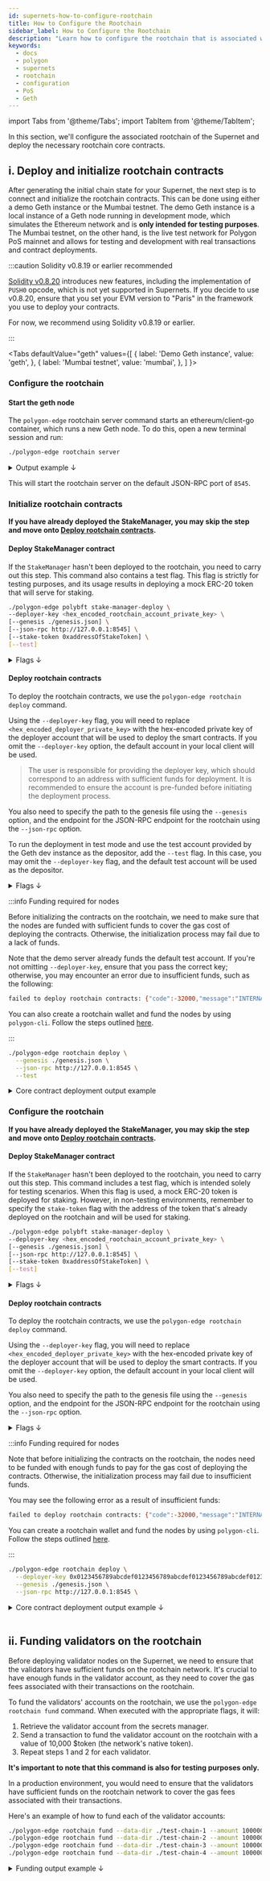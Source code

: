 ```yaml
---
id: supernets-how-to-configure-rootchain
title: How to Configure the Rootchain
sidebar_label: How to Configure the Rootchain
description: "Learn how to configure the rootchain that is associated with your Supernet."
keywords:
  - docs
  - polygon
  - supernets
  - rootchain
  - configuration
  - PoS
  - Geth
---
```


import Tabs from '@theme/Tabs';
import TabItem from '@theme/TabItem';

In this section, we'll configure the associated rootchain of the Supernet and deploy the necessary rootchain core contracts.

## i. Deploy and initialize rootchain contracts

After generating the initial chain state for your Supernet, the next step is to connect and initialize the rootchain contracts. This can be done using either a demo Geth instance or the Mumbai testnet. The demo Geth instance is a local instance of a Geth node running in development mode, which simulates the Ethereum network and is **only intended for testing purposes**. The Mumbai testnet, on the other hand, is the live test network for Polygon PoS mainnet and allows for testing and development with real transactions and contract deployments.

:::caution Solidity v0.8.19 or earlier recommended

[<ins>Solidity v0.8.20</ins>](https://blog.soliditylang.org/2023/05/10/solidity-0.8.20-release-announcement/) introduces new features, including the implementation of `PUSH0` opcode, which is not yet supported in Supernets. If you decide to use v0.8.20, ensure that you set your EVM version to "Paris" in the framework you use to deploy your contracts. 

For now, we recommend using Solidity v0.8.19 or earlier.

:::

<!-- ===================================================================================================================== -->
<!-- ==================================================== ROOTCHAIN TABS ================================================= -->
<!-- ===================================================================================================================== -->

<Tabs
defaultValue="geth"
values={[
{ label: 'Demo Geth instance', value: 'geth', },
{ label: 'Mumbai testnet', value: 'mumbai', },
]
}>

<!-- ==================================================== GETH ROOTCHAIN ================================================= -->

<TabItem value="geth">

### Configure the rootchain

#### Start the geth node

The `polygon-edge` rootchain server command starts an ethereum/client-go container, which runs a new Geth node.
To do this, open a new terminal session and run:

  ```bash
  ./polygon-edge rootchain server
  ```

<details>
<summary>Output example ↓</summary>

You should see output similar to the following, indicating that the rootchain server is now running:

  ```bash
  {"status":"Pulling from 0xpolygon/go-ethereum-console","id":"latest"}
  {"status":"Digest: sha256:6aad124b6775b96d05c94850dcafde45911f7bb2b473328dc4a792b1ffb2bdb6"}
  {"status":"Status: Image is up to date for ghcr.io/0xpolygon/go-ethereum-console:latest"}
  INFO [05-04|09:48:51.496] Starting Geth in ephemeral dev mode...
  WARN [05-04|09:48:51.498] You are running Geth in --dev mode. Please note the following:

    1. This mode is only intended for fast, iterative development without assumptions on
       security or persistence.
    2. The database is created in memory unless specified otherwise. Therefore, shutting down
       your computer or losing power will wipe your entire block data and chain state for
       your dev environment.
    3. A random, pre-allocated developer account will be available and unlocked as
       eth.coinbase, which can be used for testing. The random dev account is temporary,
       stored on a ramdisk, and will be lost if your machine is restarted.
    4. Mining is enabled by default. However, the client will only seal blocks if transactions
       are pending in the mempool. The miner's minimum accepted gas price is 1.
    5. Networking is disabled; there is no listen-address, the maximum number of peers is set
       to 0, and discovery is disabled.

  INFO [05-04|09:48:51.515] Maximum peer count                       ETH=50 LES=0 total=50
  INFO [05-04|09:48:51.524] Smartcard socket not found, disabling    err="stat /run/pcscd/pcscd.comm: no such file or directory"
  INFO [05-04|09:48:51.576] Set global gas cap                       cap=50,000,000
  INFO [05-04|09:48:52.676] Using developer account                  address=0xd8aC7c1C8A8F34392aD45C250489DeE5D1dC5F51
  INFO [05-04|09:48:52.682] Allocated cache and file handles         database=/eth1data/geth/chaindata cache=512.00MiB handles=524,288
  INFO [05-04|09:48:52.807] Opened ancient database                  database=/eth1data/geth/chaindata/ancient/chain readonly=false
  INFO [05-04|09:48:52.824] Allocated trie memory caches             clean=154.00MiB dirty=256.00MiB
  INFO [05-04|09:48:52.827] Allocated cache and file handles         database=/eth1data/geth/chaindata               cache=512.00MiB handles=524,288
  INFO [05-04|09:48:52.987] Opened ancient database                  database=/eth1data/geth/chaindata/ancient/chain readonly=false
  INFO [05-04|09:48:53.003] Initialising Ethereum protocol           network=1337 dbversion=<nil>
  INFO [05-04|09:48:53.005] Writing custom genesis block
  INFO [05-04|09:48:53.018] Persisted trie from memory database      nodes=12 size=1.82KiB time=2.892875ms gcnodes=0 gcsize=0.00B gctime=0s livenodes=1 livesize=0.00B
  INFO [05-04|09:48:53.029]
  INFO [05-04|09:48:53.029] ---------------------------------------------------------------------------------------------------------------------------------------------------------
  INFO [05-04|09:48:53.030] Chain ID:  1337 (unknown)
  INFO [05-04|09:48:53.030] Consensus: Clique (proof-of-authority)
  INFO [05-04|09:48:53.030]
  INFO [05-04|09:48:53.030] Pre-Merge hard forks:
  INFO [05-04|09:48:53.031]  - Homestead:                   0        (https://github.com/ethereum/execution-specs/blob/master/network-upgrades/mainnet-upgrades/homestead.md)
  INFO [05-04|09:48:53.031]  - Tangerine Whistle (EIP 150): 0        (https://github.com/ethereum/execution-specs/blob/master/network-upgrades/mainnet-upgrades/tangerine-whistle.md)
  INFO [05-04|09:48:53.031]  - Spurious Dragon/1 (EIP 155): 0        (https://github.com/ethereum/execution-specs/blob/master/network-upgrades/mainnet-upgrades/spurious-dragon.md)
  INFO [05-04|09:48:53.031]  - Spurious Dragon/2 (EIP 158): 0        (https://github.com/ethereum/execution-specs/blob/master/network-upgrades/mainnet-upgrades/spurious-dragon.md)
  INFO [05-04|09:48:53.032]  - Byzantium:                   0        (https://github.com/ethereum/execution-specs/blob/master/network-upgrades/mainnet-upgrades/byzantium.md)
  INFO [05-04|09:48:53.032]  - Constantinople:              0        (https://github.com/ethereum/execution-specs/blob/master/network-upgrades/mainnet-upgrades/constantinople.md)
  INFO [05-04|09:48:53.032]  - Petersburg:                  0        (https://github.com/ethereum/execution-specs/blob/master/network-upgrades/mainnet-upgrades/petersburg.md)
  INFO [05-04|09:48:53.032]  - Istanbul:                    0        (https://github.com/ethereum/execution-specs/blob/master/network-upgrades/mainnet-upgrades/istanbul.md)
  INFO [05-04|09:48:53.032]  - Muir Glacier:                0        (https://github.com/ethereum/execution-specs/blob/master/network-upgrades/mainnet-upgrades/muir-glacier.md)
  INFO [05-04|09:48:53.033]  - Berlin:                      0        (https://github.com/ethereum/execution-specs/blob/master/network-upgrades/mainnet-upgrades/berlin.md)
  INFO [05-04|09:48:53.033]  - London:                      0        (https://github.com/ethereum/execution-specs/blob/master/network-upgrades/mainnet-upgrades/london.md)
  INFO [05-04|09:48:53.033]
  INFO [05-04|09:48:53.033] The Merge is not yet available for this network!
  INFO [05-04|09:48:53.033]  - Hard-fork specification: https://github.com/ethereum/execution-specs/blob/master/network-upgrades/mainnet-upgrades/paris.md
  INFO [05-04|09:48:53.034] ---------------------------------------------------------------------------------------------------------------------------------------------------------
  INFO [05-04|09:48:53.034]
  INFO [05-04|09:48:53.039] Loaded most recent local header          number=0 hash=368c9f..43bc46 td=1 age=54y1mo1w
  INFO [05-04|09:48:53.040] Loaded most recent local full block      number=0 hash=368c9f..43bc46 td=1 age=54y1mo1w
  INFO [05-04|09:48:53.040] Loaded most recent local fast block      number=0 hash=368c9f..43bc46 td=1 age=54y1mo1w
  WARN [05-04|09:48:53.043] Failed to load snapshot                  err="missing or corrupted snapshot"
  INFO [05-04|09:48:53.045] Rebuilding state snapshot
  INFO [05-04|09:48:53.048] Resuming state snapshot generation       root=1e8d18..71da09 accounts=0 slots=0 storage=0.00B dangling=0 elapsed=2.311ms
  INFO [05-04|09:48:53.060] Regenerated local transaction journal    transactions=0 accounts=0
  INFO [05-04|09:48:53.064] Generated state snapshot                 accounts=10 slots=0 storage=412.00B dangling=0 elapsed=18.140ms
  INFO [05-04|09:48:53.066] Gasprice oracle is ignoring threshold set threshold=2
  WARN [05-04|09:48:53.071] Error reading unclean shutdown markers   error="leveldb: not found"
  WARN [05-04|09:48:53.072] Engine API enabled                       protocol=eth
  WARN [05-04|09:48:53.072] Engine API started but chain not configured for merge yet
  INFO [05-04|09:48:53.073] Stored checkpoint snapshot to disk       number=0 hash=368c9f..43bc46
  INFO [05-04|09:48:53.076] Starting peer-to-peer node               instance=Geth/v1.11.0-unstable-b590faff-20221007/linux-amd64/go1.18.6
  WARN [05-04|09:48:53.077] P2P server will be useless, neither dialing nor listening
  INFO [05-04|09:48:53.137] New local node record                    seq=1,683,193,733,117 id=bb78e0f3d24eccb1 ip=127.0.0.1 udp=0 tcp=0
  INFO [05-04|09:48:53.145] Started P2P networking                   self=enode://d1a6c5a13a7469707feec8af30254f4fba1035fee47c56514790020dacbcbaeace23943e0838e7dd6555f6f723cf1d4c9ff3a00ebdf2bb796c71787fbd6407cc@127.0.0.1:0
  INFO [05-04|09:48:53.151] IPC endpoint opened                      url=/eth1data/geth.ipc
  INFO [05-04|09:48:53.159] Generated JWT secret                     path=/eth1data/geth/jwtsecret
  INFO [05-04|09:48:53.163] HTTP server started                      endpoint=[::]:8545 auth=false prefix= cors= vhosts=localhost
  INFO [05-04|09:48:53.163] WebSocket enabled                        url=ws://[::]:8546
  INFO [05-04|09:48:53.168] WebSocket enabled                        url=ws://127.0.0.1:8551
  INFO [05-04|09:48:53.168] HTTP server started                      endpoint=127.0.0.1:8551 auth=true  prefix= cors=localhost vhosts=localhost
  INFO [05-04|09:48:53.174] Transaction pool price threshold updated price=0
  INFO [05-04|09:48:53.175] Updated mining threads                   threads=0
  INFO [05-04|09:48:53.175] Transaction pool price threshold updated price=1
  INFO [05-04|09:48:53.175] Etherbase automatically configured       address=0xd8aC7c1C8A8F34392aD45C250489DeE5D1dC5F51
  INFO [05-04|09:48:53.179] Commit new sealing work                  number=1 sealhash=c40800..8372ed uncles=0 txs=0 gas=0 fees=0 elapsed=2.295ms
  INFO [05-04|09:48:53.180] Commit new sealing work                  number=1 sealhash=c40800..8372ed uncles=0 txs=0 gas=0 fees=0 elapsed=3.644ms
  INFO [05-04|09:48:53.185] Successfully sealed new block            number=1 sealhash=c40800..8372ed hash=75c2e6..45c554 elapsed=6.768ms
  ```

</details>

This will start the rootchain server on the default JSON-RPC port of `8545`.

### Initialize rootchain contracts

**If you have already deployed the StakeManager, you may skip the step and move onto [Deploy rootchain contracts](#deploy-rootchain-contracts).**

#### Deploy StakeManager contract

If the `StakeManager` hasn't been deployed to the rootchain, you need to carry out this step. This command also contains a test flag. This flag is strictly for testing purposes, and its usage results in deploying a mock ERC-20 token that will serve for staking.

  ```bash
  ./polygon-edge polybft stake-manager-deploy \
  --deployer-key <hex_encoded_rootchain_account_private_key> \
  [--genesis ./genesis.json] \
  [--json-rpc http://127.0.0.1:8545] \
  [--stake-token 0xaddressOfStakeToken] \
  [--test]
  ```

<details>
<summary>Flags ↓</summary>

| Flag                   | Description                                                                      | Example |
|------------------------|----------------------------------------------------------------------------------|---------|
| `register-validator`   | Registers a whitelisted validator to supernet manager on rootchain               | `register-validator --validator-address 0xB16D...8DAB` |
| `stake`                | Stakes the amount sent for validator on rootchain                                | `stake --amount 1000 --validator 0xB16D...8DAB` |
| `stake-manager-deploy` | Command for deploying stake manager contract on rootchain                        | `--` |
| `supernet`             | Performs supernet initialization & finalization command                          | `--` |
| `unstake`              | Unstakes the amount sent for validator or undelegates amount from validator      | `unstake --validator 0xB16D...8DAB` |
| `validator-info`       | Retrieves validator information                                                  | `validator-info --validator 0xB16D...8DAB` |
| `whitelist-validators` | Whitelists new validators                                                        | `whitelist-validators --validator-address 0xB16D...8DAB` |
| `withdraw-child`       | Withdraws pending withdrawals on child chain for a given validator               | `withdraw-child --validator 0xB16D...8DAB` |
| `withdraw-rewards`     | Withdraws pending rewards on child chain for a given validator                   | `withdraw-rewards --validator 0xB16D...8DAB` |
| `withdraw-root`        | Withdraws sender's withdrawable amount to a specified address on the root chain  | `withdraw-root --address 0xB16D...8DAB` |

</details>

#### Deploy rootchain contracts

To deploy the rootchain contracts, we use the `polygon-edge rootchain deploy` command. 

Using the `--deployer-key` flag, you will need to replace `<hex_encoded_deployer_private_key>` with the hex-encoded private key of the deployer account that will be used to deploy the smart contracts. If you omit the `--deployer-key` option, the default account in your local client will be used.

> The user is responsible for providing the deployer key, which should correspond to an address with sufficient funds for deployment. It is recommended to ensure the account is pre-funded before initiating the deployment process.

You also need to specify the path to the genesis file using the `--genesis` option, and the endpoint for the JSON-RPC endpoint for the rootchain using the `--json-rpc` option.

To run the deployment in test mode and use the test account provided by the Geth dev instance as the depositor, add the `--test` flag. In this case, you may omit the `--deployer-key` flag, and the default test account will be used as the depositor.

<details>
<summary>Flags ↓</summary>

| Flag                  | Description                                                               | Example                                       |
|-----------------------|---------------------------------------------------------------------------|-----------------------------------------------|
| `--deployer-key`      | Hex encoded private key of the account which deploys rootchain contracts  | `--deployer-key <PRIVATE_KEY>`                |
| `--json-rpc`          | The JSON RPC rootchain IP address (e.g. http://127.0.0.1:8545)            | `--json-rpc http://127.0.0.1:8545`             |
| `--genesis`           | Genesis file path that contains chain configuration                       | `--genesis ./genesis.json`                    |
| `--erc1155-token`     | Existing rootchain ERC-1155 token address                                | `--erc1155-token <ERC_1155_ADDRESS>`           |
| `--erc20-token`       | Existing rootchain ERC-20 token address                                  | `--erc20-token <ERC_20_ADDRESS>`               |
| `--erc721-token`      | Existing rootchain ERC-721 token address                                 | `--erc721-token <ERC_721_ADDRESS>`             |
| `--stake-manager`     | Address of stake manager contract                                             | `--stake-manager <STAKE_MANAGER_ADDRESS>`                     |
| `--stake-token`       | Address of ERC20 token used for staking on rootchain                         | `--stake-token <STAKE_TOKEN_ADDRESS>`                         |
| `--test`              | Indicates whether rootchain contracts deployer is hardcoded test account | `--test`                                      |

</details>

:::info Funding required for nodes

Before initializing the contracts on the rootchain, we need to make sure that the nodes are funded with sufficient funds to cover the gas cost of deploying the contracts. Otherwise, the initialization process may fail due to a lack of funds. 

Note that the demo server already funds the default test account. If you're not omitting `--deployer-key`, ensure that you pass the correct key; otherwise, you may encounter an error due to insufficient funds, such as the following:

```bash
failed to deploy rootchain contracts: {"code":-32000,"message":"INTERNAL_ERROR: insufficient funds"}
```

You can also create a rootchain wallet and fund the nodes by using `polygon-cli`.
Follow the steps outlined [<ins>here</ins>](https://github.com/maticnetwork/polygon-cli).

:::

  ```bash
  ./polygon-edge rootchain deploy \
    --genesis ./genesis.json \
    --json-rpc http://127.0.0.1:8545 \
    --test
  ```

<details>
<summary>Core contract deployment output example</summary>

```bash
[ROOTCHAIN - CONTRACTS DEPLOYMENT] started... Rootchain JSON RPC address http://127.0.0.1:8545.


[ROOTCHAIN - DEPLOY CONTRACT]
Name               = RootERC20
Contract (address) = 0x6FE03c2768C9d800AF3Dedf1878b5687FE120a27
Transaction (hash) = 0x5c77b2fbc658c97ceba964efd512f6fb01224ca0f81b6f97fbc0f258c7ae3b2b


[ROOTCHAIN - DEPLOY CONTRACT]
Name               = RootERC721
Contract (address) = 0x3d46A809D5767B81a8836f0E79145ba615A2Dd61
Transaction (hash) = 0xdb3051d76de9296e3e2f8e723b85bc679e183bdbd47820506af61828bec17da3


[ROOTCHAIN - DEPLOY CONTRACT]
Name               = RootERC1155
Contract (address) = 0x72E1C51FE6dABF2e3d5701170cf5aD3620E6B8ba
Transaction (hash) = 0x99f8897fe1d921b58aac44fef3d35e986186dee8d2ea8f06b55ca3c5e775c431


[ROOTCHAIN - DEPLOY CONTRACT]
Name               = StateSender
Contract (address) = 0x436604426F31A05f905C64edc973E575BdB46471
Transaction (hash) = 0xcb1d9674f1c928527a470d74532a6fe1e755e64909c8ecd5cce014d7330fb500


[ROOTCHAIN - DEPLOY CONTRACT]
Name               = CheckpointManager
Contract (address) = 0x947a581B2713F58A8145201DA41BCb6aAE90196B
Transaction (hash) = 0xf6bb5054971c0d0a135ae63767a39d4cd6f1401a961e6abcfca47351576a1235


[ROOTCHAIN - DEPLOY CONTRACT]
Name               = BLS
Contract (address) = 0x1BfAdFDc7554f618665e3EAE7C22DE2B5ab54786
Transaction (hash) = 0xecad816ee9c8cee2bf646dd077ca26ac9d07f1593967c3b94ff7fa1110e0cd73


[ROOTCHAIN - DEPLOY CONTRACT]
Name               = BN256G2
Contract (address) = 0x22C246401ed6e52C525644659C5304aed63516C7
Transaction (hash) = 0xf220bb6dcd40eef63df0517cb4ed768dfcb5f432644937b7dcaedcc7b4b5342e


[ROOTCHAIN - DEPLOY CONTRACT]
Name               = ExitHelper
Contract (address) = 0x88d3678C1e99Fc0b699fCA4cf2BC1c2C75C7f272
Transaction (hash) = 0xa77415d8d06f6fd0973cd844ba67582afd34808c9943a9c2f8305a4f53ea66de


[ROOTCHAIN - DEPLOY CONTRACT]
Name               = RootERC20Predicate
Contract (address) = 0xB3A64e1ffB0867E93665Da1052b3dbAb427A538C
Transaction (hash) = 0xdada762e15613a41b3cd37bc8f1c6750d2498f9bd743769549e8b4b6fbba07e1


[ROOTCHAIN - DEPLOY CONTRACT]
Name               = ERC20Template
Contract (address) = 0xaCB3Eb2f3c167B56410F0351B6C6EBac9256f553
Transaction (hash) = 0xb53e9bc41aca03ea51cd82de944bd84618c25976b475bba9615eef2bf449c5d3


[ROOTCHAIN - DEPLOY CONTRACT]
Name               = RootERC721Predicate
Contract (address) = 0xA1DFe8536732EB98BBCA36A7f97C72e3395EaB8E
Transaction (hash) = 0x4ee43d7754f03e4322ac8eb29bfd2c8410e837f42a786ae0f13f6aee4795c815


[ROOTCHAIN - DEPLOY CONTRACT]
Name               = ERC721Template
Contract (address) = 0x8d83F76FB303d30d35E1A8FAafB69294C8bD4069
Transaction (hash) = 0x242d30e721e5a9a4324f92e5874a62de6bc65089b51013a4fbac6033cdf2a6fc


[ROOTCHAIN - DEPLOY CONTRACT]
Name               = RootERC1155Predicate
Contract (address) = 0x0e3C79887960455083c5F063035C723c61906811
Transaction (hash) = 0x89013a2cfe0c68b73c226cb917822159ae68167b1f8a178e1e63dd8077e245d0


[ROOTCHAIN - DEPLOY CONTRACT]
Name               = ERC1155Template
Contract (address) = 0x7e5BB8F3721C594Af6aB04D5bDf5C52742F37403
Transaction (hash) = 0x3415e2fb208fb0307746d3a0a35794a5de759fd77109d6a043dea7420c8da230


[ROOTCHAIN - DEPLOY CONTRACT]
Name               = StakeManager
Contract (address) = 0x811068e4106f7A70D443684FF4927eC3940439Ec
Transaction (hash) = 0xe7ab6d4e5002a84b168b195affbf9cdf7bc1f67d05bbeb78e62e4517393626d7


[ROOTCHAIN - DEPLOY CONTRACT]
Name               = CustomSupernetManager
Contract (address) = 0x75aA024A2292A3FD3C17d67b54B3d00435437246
Transaction (hash) = 0xbe80f099313c6505176a6bc888062ccb124deb83f2e413b0bf076ae5d6b9f6e5

[ROOTCHAIN - CONTRACTS DEPLOYMENT] StakeManager contract is initialized

[ROOTCHAIN - CONTRACTS DEPLOYMENT] CustomSupernetManager contract is initialized

[ROOTCHAIN - CONTRACTS DEPLOYMENT] [VALIDATORS]
Address=0x61324166B0202DB1E7502924326262274Fa4358F; Balance=1000000; P2P Multi addr=/ip4/127.0.0.1/tcp/30301/p2p/16Uiu2HAmMYyzK7c649Tnn6XdqFLP7fpPB2QWdck1Ee9vj5a7Nhg8; BLS Key=06d8d9e6af67c28e85ac400b72c2e635e83234f8a380865e050a206554049a222c4792120d84977a6ca669df56ff3a1cf1cfeccddb650e7aacff4ed6c1d4e37b055858209f80117b3c0a6e7a28e456d4caf2270f430f9df2ba37221f23e9bbd313c9ef488e1849cc5c40d18284d019dde5ed86770309b9c24b70ceff6167a6ca;
Address=0xFE5E166BA5EA50c04fCa00b07b59966E6C2E9570; Balance=1000000000000000000000000; P2P Multi addr=/ip4/127.0.0.1/tcp/30302/p2p/16Uiu2HAmLXVapjR2Yx3B1taCmHnckQ1ph2xrawBjW2kvSErps9CX; BLS Key=0601da8856a6d3d3bb0f3bcbb90ea7b8c0db8271b9203e6123c6804aa3fc5f810be33287968ca1af2be11839516850a6ffef2337d99e679b7531efbbea2e3bf727a053c0cbede71da3d5f489b6ad862ccd8bb0bfb7fa379e3395d3b1142594a73020e87d63c298a3a4eba0ace65727f8659bab6389b9448b72512db72bbe937f;
[ROOTCHAIN - CONTRACTS DEPLOYMENT] Validators hash: 0x9d31cd8a803b09a9c5e054301977b1f5b758c56f811351e937a0a3792e2ef8b1
[ROOTCHAIN - CONTRACTS DEPLOYMENT] CheckpointManager contract is initialized

[ROOTCHAIN - CONTRACTS DEPLOYMENT] ExitHelper contract is initialized

[ROOTCHAIN - CONTRACTS DEPLOYMENT] RootERC20Predicate contract is initialized

[ROOTCHAIN - CONTRACTS DEPLOYMENT] RootERC721Predicate contract is initialized

[ROOTCHAIN - CONTRACTS DEPLOYMENT] RootERC1155Predicate contract is initialized

[ROOTCHAIN - CONTRACTS DEPLOYMENT] finished. All contracts are successfully deployed and initialized.
```

</details>

</TabItem>

<!-- =================================================== MUMBAI ROOTCHAIN ================================================ -->

<TabItem value="mumbai">

### Configure the rootchain

**If you have already deployed the StakeManager, you may skip the step and move onto [Deploy rootchain contracts](#deploy-rootchain-contracts).**

#### Deploy StakeManager contract

If the `StakeManager` hasn't been deployed to the rootchain, you need to carry out this step.
This command includes a test flag, which is intended solely for testing scenarios. When this flag is used, a mock ERC-20 token is deployed for staking. However, in non-testing environments, remember to specify the `stake-token` flag with the address of the token that's already deployed on the rootchain and will be used for staking.

  ```bash
  ./polygon-edge polybft stake-manager-deploy \
  --deployer-key <hex_encoded_rootchain_account_private_key> \
  [--genesis ./genesis.json] \
  [--json-rpc http://127.0.0.1:8545] \
  [--stake-token 0xaddressOfStakeToken] \
  [--test]
  ```

<details>
<summary>Flags ↓</summary>

| Flag                   | Description                                                                      | Example |
|------------------------|----------------------------------------------------------------------------------|---------|
| `register-validator`   | Registers a whitelisted validator to supernet manager on rootchain               | `register-validator --validator-address 0xB16D...8DAB` |
| `stake`                | Stakes the amount sent for validator on rootchain                                | `stake --amount 1000 --validator 0xB16D...8DAB` |
| `supernet`             | Performs supernet initialization & finalization command                          | `--` |
| `unstake`              | Unstakes the amount sent for validator or undelegates amount from validator      | `unstake --validator 0xB16D...8DAB` |
| `validator-info`       | Retrieves validator information                                                  | `validator-info --validator 0xB16D...8DAB` |
| `whitelist-validators` | Whitelists new validators                                                        | `whitelist-validators --validator-address 0xB16D...8DAB` |
| `withdraw-child`       | Withdraws pending withdrawals on child chain for a given validator               | `withdraw-child --validator 0xB16D...8DAB` |
| `withdraw-rewards`     | Withdraws pending rewards on child chain for a given validator                   | `withdraw-rewards --validator 0xB16D...8DAB` |
| `withdraw-root`        | Withdraws sender's withdrawable amount to a specified address on the root chain  | `withdraw-root --address 0xB16D...8DAB` |

</details>

#### Deploy rootchain contracts

To deploy the rootchain contracts, we use the `polygon-edge rootchain deploy` command. 

Using the `--deployer-key` flag, you will need to replace `<hex_encoded_deployer_private_key>` with the hex-encoded private key of the deployer account that will be used to deploy the smart contracts. If you omit the `--deployer-key` option, the default account in your local client will be used.

You also need to specify the path to the genesis file using the `--genesis` option, and the endpoint for the JSON-RPC endpoint for the rootchain using the `--json-rpc` option.

<details>
<summary>Flags ↓</summary>

| Flag                  | Description                                                               | Example                                       |
|-----------------------|---------------------------------------------------------------------------|-----------------------------------------------|
| `--deployer-key`      | Hex encoded private key of the account which deploys rootchain contracts  | `--deployer-key <PRIVATE_KEY>`                |
| `--json-rpc`          | The JSON RPC rootchain IP address (e.g. http://127.0.0.1:8545)            | `--json-rpc http://127.0.0.1:8545`             |
| `--genesis`           | Genesis file path that contains chain configuration                       | `--genesis ./genesis.json`                    |
| `--erc1155-token`     | Existing rootchain ERC-1155 token address                                | `--erc1155-token <ERC_1155_ADDRESS>`           |
| `--erc20-token`       | Existing rootchain ERC-20 token address                                  | `--erc20-token <ERC_20_ADDRESS>`               |
| `--erc721-token`      | Existing rootchain ERC-721 token address                                 | `--erc721-token <ERC_721_ADDRESS>`             |
| `--stake-manager`     | Address of stake manager contract                                             | `--stake-manager <STAKE_MANAGER_ADDRESS>`                     |
| `--stake-token`       | Address of ERC20 token used for staking on rootchain                         | `--stake-token <STAKE_TOKEN_ADDRESS>`                         |

</details>

:::info Funding required for nodes

Note that before initializing the contracts on the rootchain, the nodes need to be funded with enough funds to pay for the gas cost of deploying the contracts. Otherwise, the initialization process may fail due to insufficient funds.

You may see the following error as a result of insufficient funds:

```bash
failed to deploy rootchain contracts: {"code":-32000,"message":"INTERNAL_ERROR: insufficient funds"}
```

You can create a rootchain wallet and fund the nodes by using `polygon-cli`.
Follow the steps outlined [<ins>here</ins>](https://github.com/maticnetwork/polygon-cli).

:::

  ```bash
  ./polygon-edge rootchain deploy \
    --deployer-key 0x0123456789abcdef0123456789abcdef0123456789abcdef0123456789abcdef \
    --genesis ./genesis.json \
    --json-rpc http://127.0.0.1:8545 \
  ```

<details>
<summary>Core contract deployment output example ↓</summary>

```bash
[ROOTCHAIN - CONTRACTS DEPLOYMENT] started... Rootchain JSON RPC address http://127.0.0.1:8545.


[ROOTCHAIN - DEPLOY CONTRACT]
Name               = RootERC20
Contract (address) = 0x6FE03c2768C9d800AF3Dedf1878b5687FE120a27
Transaction (hash) = 0x5c77b2fbc658c97ceba964efd512f6fb01224ca0f81b6f97fbc0f258c7ae3b2b


[ROOTCHAIN - DEPLOY CONTRACT]
Name               = RootERC721
Contract (address) = 0x3d46A809D5767B81a8836f0E79145ba615A2Dd61
Transaction (hash) = 0xdb3051d76de9296e3e2f8e723b85bc679e183bdbd47820506af61828bec17da3


[ROOTCHAIN - DEPLOY CONTRACT]
Name               = RootERC1155
Contract (address) = 0x72E1C51FE6dABF2e3d5701170cf5aD3620E6B8ba
Transaction (hash) = 0x99f8897fe1d921b58aac44fef3d35e986186dee8d2ea8f06b55ca3c5e775c431


[ROOTCHAIN - DEPLOY CONTRACT]
Name               = StateSender
Contract (address) = 0x436604426F31A05f905C64edc973E575BdB46471
Transaction (hash) = 0xcb1d9674f1c928527a470d74532a6fe1e755e64909c8ecd5cce014d7330fb500


[ROOTCHAIN - DEPLOY CONTRACT]
Name               = CheckpointManager
Contract (address) = 0x947a581B2713F58A8145201DA41BCb6aAE90196B
Transaction (hash) = 0xf6bb5054971c0d0a135ae63767a39d4cd6f1401a961e6abcfca47351576a1235


[ROOTCHAIN - DEPLOY CONTRACT]
Name               = BLS
Contract (address) = 0x1BfAdFDc7554f618665e3EAE7C22DE2B5ab54786
Transaction (hash) = 0xecad816ee9c8cee2bf646dd077ca26ac9d07f1593967c3b94ff7fa1110e0cd73


[ROOTCHAIN - DEPLOY CONTRACT]
Name               = BN256G2
Contract (address) = 0x22C246401ed6e52C525644659C5304aed63516C7
Transaction (hash) = 0xf220bb6dcd40eef63df0517cb4ed768dfcb5f432644937b7dcaedcc7b4b5342e


[ROOTCHAIN - DEPLOY CONTRACT]
Name               = ExitHelper
Contract (address) = 0x88d3678C1e99Fc0b699fCA4cf2BC1c2C75C7f272
Transaction (hash) = 0xa77415d8d06f6fd0973cd844ba67582afd34808c9943a9c2f8305a4f53ea66de


[ROOTCHAIN - DEPLOY CONTRACT]
Name               = RootERC20Predicate
Contract (address) = 0xB3A64e1ffB0867E93665Da1052b3dbAb427A538C
Transaction (hash) = 0xdada762e15613a41b3cd37bc8f1c6750d2498f9bd743769549e8b4b6fbba07e1


[ROOTCHAIN - DEPLOY CONTRACT]
Name               = ERC20Template
Contract (address) = 0xaCB3Eb2f3c167B56410F0351B6C6EBac9256f553
Transaction (hash) = 0xb53e9bc41aca03ea51cd82de944bd84618c25976b475bba9615eef2bf449c5d3


[ROOTCHAIN - DEPLOY CONTRACT]
Name               = RootERC721Predicate
Contract (address) = 0xA1DFe8536732EB98BBCA36A7f97C72e3395EaB8E
Transaction (hash) = 0x4ee43d7754f03e4322ac8eb29bfd2c8410e837f42a786ae0f13f6aee4795c815


[ROOTCHAIN - DEPLOY CONTRACT]
Name               = ERC721Template
Contract (address) = 0x8d83F76FB303d30d35E1A8FAafB69294C8bD4069
Transaction (hash) = 0x242d30e721e5a9a4324f92e5874a62de6bc65089b51013a4fbac6033cdf2a6fc


[ROOTCHAIN - DEPLOY CONTRACT]
Name               = RootERC1155Predicate
Contract (address) = 0x0e3C79887960455083c5F063035C723c61906811
Transaction (hash) = 0x89013a2cfe0c68b73c226cb917822159ae68167b1f8a178e1e63dd8077e245d0


[ROOTCHAIN - DEPLOY CONTRACT]
Name               = ERC1155Template
Contract (address) = 0x7e5BB8F3721C594Af6aB04D5bDf5C52742F37403
Transaction (hash) = 0x3415e2fb208fb0307746d3a0a35794a5de759fd77109d6a043dea7420c8da230


[ROOTCHAIN - DEPLOY CONTRACT]
Name               = StakeManager
Contract (address) = 0x811068e4106f7A70D443684FF4927eC3940439Ec
Transaction (hash) = 0xe7ab6d4e5002a84b168b195affbf9cdf7bc1f67d05bbeb78e62e4517393626d7


[ROOTCHAIN - DEPLOY CONTRACT]
Name               = CustomSupernetManager
Contract (address) = 0x75aA024A2292A3FD3C17d67b54B3d00435437246
Transaction (hash) = 0xbe80f099313c6505176a6bc888062ccb124deb83f2e413b0bf076ae5d6b9f6e5

[ROOTCHAIN - CONTRACTS DEPLOYMENT] StakeManager contract is initialized

[ROOTCHAIN - CONTRACTS DEPLOYMENT] CustomSupernetManager contract is initialized

[ROOTCHAIN - CONTRACTS DEPLOYMENT] [VALIDATORS]
Address=0x61324166B0202DB1E7502924326262274Fa4358F; Balance=1000000; P2P Multi addr=/ip4/127.0.0.1/tcp/30301/p2p/16Uiu2HAmMYyzK7c649Tnn6XdqFLP7fpPB2QWdck1Ee9vj5a7Nhg8; BLS Key=06d8d9e6af67c28e85ac400b72c2e635e83234f8a380865e050a206554049a222c4792120d84977a6ca669df56ff3a1cf1cfeccddb650e7aacff4ed6c1d4e37b055858209f80117b3c0a6e7a28e456d4caf2270f430f9df2ba37221f23e9bbd313c9ef488e1849cc5c40d18284d019dde5ed86770309b9c24b70ceff6167a6ca;
Address=0xFE5E166BA5EA50c04fCa00b07b59966E6C2E9570; Balance=1000000000000000000000000; P2P Multi addr=/ip4/127.0.0.1/tcp/30302/p2p/16Uiu2HAmLXVapjR2Yx3B1taCmHnckQ1ph2xrawBjW2kvSErps9CX; BLS Key=0601da8856a6d3d3bb0f3bcbb90ea7b8c0db8271b9203e6123c6804aa3fc5f810be33287968ca1af2be11839516850a6ffef2337d99e679b7531efbbea2e3bf727a053c0cbede71da3d5f489b6ad862ccd8bb0bfb7fa379e3395d3b1142594a73020e87d63c298a3a4eba0ace65727f8659bab6389b9448b72512db72bbe937f;
[ROOTCHAIN - CONTRACTS DEPLOYMENT] Validators hash: 0x9d31cd8a803b09a9c5e054301977b1f5b758c56f811351e937a0a3792e2ef8b1
[ROOTCHAIN - CONTRACTS DEPLOYMENT] CheckpointManager contract is initialized

[ROOTCHAIN - CONTRACTS DEPLOYMENT] ExitHelper contract is initialized

[ROOTCHAIN - CONTRACTS DEPLOYMENT] RootERC20Predicate contract is initialized

[ROOTCHAIN - CONTRACTS DEPLOYMENT] RootERC721Predicate contract is initialized

[ROOTCHAIN - CONTRACTS DEPLOYMENT] RootERC1155Predicate contract is initialized

[ROOTCHAIN - CONTRACTS DEPLOYMENT] finished. All contracts are successfully deployed and initialized.
```

</details>

</TabItem>
</Tabs>
<br/>

## ii. Funding validators on the rootchain

Before deploying validator nodes on the Supernet, we need to ensure that the validators have sufficient funds on the rootchain network. It's crucial to have enough funds in the validator account, as they need to cover the gas fees associated with their transactions on the rootchain.

To fund the validators' accounts on the rootchain, we use the `polygon-edge rootchain fund` command. When executed with the appropriate flags, it will:

1. Retrieve the validator account from the secrets manager.
2. Send a transaction to fund the validator account on the rootchain with a value of 10,000 $token (the network's native token).
3. Repeat steps 1 and 2 for each validator.

**It's important to note that this command is also for testing purposes only.**

In a production environment, you would need to ensure that the validators have sufficient funds on the rootchain network to cover the gas fees associated with their transactions.

Here's an example of how to fund each of the validator accounts:

  ```bash
  ./polygon-edge rootchain fund --data-dir ./test-chain-1 --amount 1000000000000000000
  ./polygon-edge rootchain fund --data-dir ./test-chain-2 --amount 1000000000000000000
  ./polygon-edge rootchain fund --data-dir ./test-chain-3 --amount 1000000000000000000
  ./polygon-edge rootchain fund --data-dir ./test-chain-4 --amount 1000000000000000000
  ```

<details>
<summary>Funding output example ↓</summary>

  ```bash
  [ROOTCHAIN FUND]
   Validator (address) = 0x61324166B0202DB1E7502924326262274Fa4358F
   Transaction (hash)  = 0x0fb6880751d3c2aa34e42680aa51e3848e2d8376960017068be1fe2fc9896786

  [ROOTCHAIN FUND]
   Validator (address) = 0xFE5E166BA5EA50c04fCa00b07b59966E6C2E9570
   Transaction (hash)  = 0x8e9890c55e391dc5e86e8edc271076039bb97d6ef9f5222b2e15fad73b7d7b87

   [ROOTCHAIN FUND]
   Validator (address) = 0x9aBb8441A12d4FD8D505C3fc50cDdc45E0df2b1e
   Transaction (hash)  = 0x9717b6feed8526d81227e690dc81d85eeb5b95580252b392d15372ec6c276447

   [ROOTCHAIN FUND]
   Validator (address) = 0xCaB5AAC79Bebe326e0c80d72b5662E73f5D8ea56
   Transaction (hash)  = 0xe3e35d80b19b61d8481d482bf9765769efb929de53d40a9d451f4efdcdd43bc0
  ```

</details>
